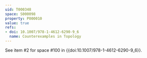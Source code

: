 ```yaml
---
uid: T000348
space: S000098
property: P000010
value: true
refs:
- doi: 10.1007/978-1-4612-6290-9_6
  name: Counterexamples in Topology
---
```


See item #2 for space #100 in {{doi:10.1007/978-1-4612-6290-9_6}}.
